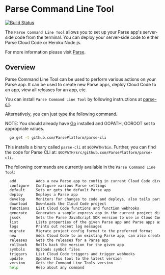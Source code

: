 Parse Command Line Tool
=======
[![Build Status](https://travis-ci.org/ParsePlatform/parse-cli.svg?branch=master)](https://travis-ci.org/ParsePlatform/parse-cli)

The `Parse Command Line Tool` allows you to set up your Parse app's server-side code from the terminal.
You can deploy your server-side code to either Parse Cloud Code or Heroku Node.js.

For more information please visit [Parse](https://parse.com/docs/cloudcode/guide).

Overview
--------
Parse Command Line Tool can be used to perform various actions on your Parse app.
It can be used to create new Parse apps, deploy Cloud Code to an app, view all releases for an app, etc.

You can install `Parse Command Line Tool` by following instructions at [parse-cli](https://parse.com/apps/quickstart#cloud_code/).

Alternatively, you can just type the following command.

NOTE: You should already have [Go](https://golang.org/doc/install) installed and GOPATH, GOROOT set to appropriate values.

```bash
  go get -t github.com/ParsePlatform/parse-cli
```

This installs a binary called `parse-cli` at `$GOPATH/bin`.
Further, you can find the code for Parse CLI at: `$GOPATH/src/github.com/ParsePlatform/parse-cli`.

The following commands are currently available in the `Parse Command Line Tool`:
```bash
  add         Adds a new Parse app to config in current Cloud Code directory
  configure   Configure various Parse settings
  default     Sets or gets the default Parse app
  deploy      Deploys a Parse app
  develop     Monitors for changes to code and deploys, also tails parse logs
  download    Downloads the Cloud Code project
  functions   List Cloud Code functions and function webhooks
  generate    Generates a sample express app in the current project directory
  jssdk       Sets the Parse JavaScript SDK version to use in Cloud Code
  list        Lists properties of the given Parse app and Parse apps associated with given project
  logs        Prints out recent log messages
  migrate     Migrate project config format to the preferred format
  new         Adds Cloud Code to an existing Parse app, can also create a new Parse app
  releases    Gets the releases for a Parse app
  rollback    Rolls back the version for the given app
  symbols     Uploads symbol files
  triggers    List Cloud Code triggers and trigger webhooks
  update      Updates this tool to the latest version
  version     Gets the Command Line Tools version
  help        Help about any command
```
